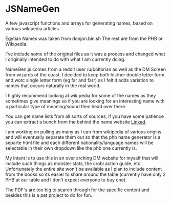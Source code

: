 # JSNameGen
A few javascript functions and arrays for generating names, based on various wikipedia articles.

Egytian Names was taken from donjon.bin.sh
The rest are from the PHB or Wikipedia. 

I've include some of the original files as it was a process and changed what I originally intended to do with what I am currently doing.

NameGen.js comes from a reddit user /u/boltorian as well as the DM Screen from wizards of the coast. I decided to keep both his/her double letter form and wotc single letter form (eg far and farr) as I felt it adds variation to names that occurs naturally in the real world.

I highly recommend looking at wikipedia for some of the names as they sometimes give meanings so if you are looking for an interesting name with a particular type of meaning/sound then head over there.

You can get name lists from all sorts of sources, if you have some patience you can extract a bunch from the behind the name website [Linked](https://www.behindthename.com/names). 

I am working on pulling as many as I can from wikipedia of various origins and will eventually separate them out so that the phb name generator is a separte html file and each different nationality/language names will be selectable in their own dropdown like the phb one currently is. 

My intent is to use this in an over arching DM website for myself that will include such things as monster stats, the crobi action guide, etc. Unfortunately the entire site won't be available as I plan to include content from the books so its easier to share around the table (currently have only 2 PHB at our table and I don't expect everyone to buy one). 

The PDF's are too big to search through for the specific content and besides this is a pet project to do for fun.
